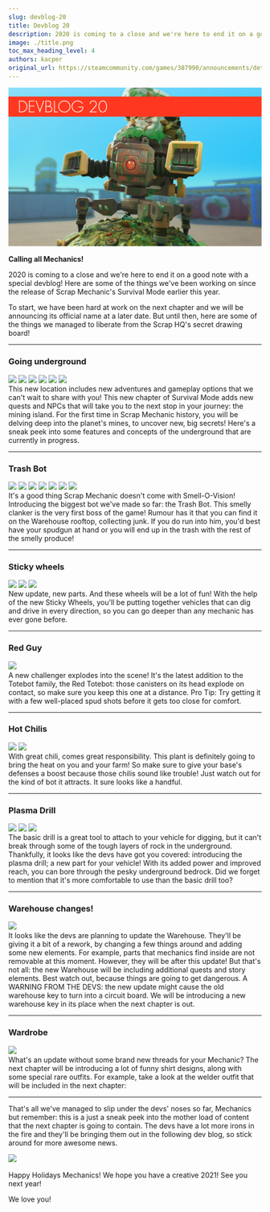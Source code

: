 ```yaml
---
slug: devblog-20
title: Devblog 20
description: 2020 is coming to a close and we're here to end it on a good note with a special devblog!
image: ./title.png
toc_max_heading_level: 4
authors: kacper
original_url: https://steamcommunity.com/games/387990/announcements/detail/2943630880659070163
---
```


<head>
    <meta name="twitter:card" content="summary_large_image" />
</head>

![](./title.png)

**Calling all Mechanics!**

2020 is coming to a close and we're here to end it on a good note with a special
devblog! Here are some of the things we've been working on since the release of
Scrap Mechanic's Survival Mode earlier this year.

<!--truncate-->

To start, we have been hard at work on the next chapter and we will be
announcing its official name at a later date. But until then, here are some of
the things we managed to liberate from the Scrap HQ's secret drawing board!

---

### Going underground

![](https://i.imgur.com/fOicyRd.png) ![](https://i.imgur.com/d6EKxCH.png)
![](https://i.imgur.com/YrGSNdu.png) ![](https://i.imgur.com/YJqsZPQ.png)
![](https://i.imgur.com/VzYRYd5.jpg) ![](https://i.imgur.com/31Y52y6.png) <br/>
This new location includes new adventures and gameplay options that we can't
wait to share with you! This new chapter of Survival Mode adds new quests and
NPCs that will take you to the next stop in your journey: the mining island. For
the first time in Scrap Mechanic history, you will be delving deep into the
planet's mines, to uncover new, big secrets! Here's a sneak peek into some
features and concepts of the underground that are currently in progress.

---

### Trash Bot

![](https://i.imgur.com/ZmdtuOU.jpg) ![](https://i.imgur.com/m2BjClw.png)
![](https://i.imgur.com/kImsEkt.png) ![](https://i.imgur.com/E3R6oCa.png)
![](https://i.imgur.com/gJH16iS.png) ![](https://i.imgur.com/8jytLvN.png)
![](https://i.imgur.com/IfhNZ5w.png) <br/> It's a good thing Scrap Mechanic
doesn't come with Smell-O-Vision! Introducing the biggest bot we've made so far:
the Trash Bot. This smelly clanker is the very first boss of the game! Rumour
has it that you can find it on the Warehouse rooftop, collecting junk. If you do
run into him, you'd best have your spudgun at hand or you will end up in the
trash with the rest of the smelly produce!

---

### Sticky wheels

![](https://i.imgur.com/SMi4k0l.png) ![](https://i.imgur.com/HpqafLv.png)
![](https://i.imgur.com/nqoW7cf.png) <br/> New update, new parts. And these
wheels will be a lot of fun! With the help of the new Sticky Wheels, you'll be
putting together vehicles that can dig and drive in every direction, so you can
go deeper than any mechanic has ever gone before.

---

### Red Guy

![](https://i.imgur.com/D1Kq6ov.png) <br/> A new challenger explodes into the
scene! It's the latest addition to the Totebot family, the Red Totebot: those
canisters on its head explode on contact, so make sure you keep this one at a
distance. Pro Tip: Try getting it with a few well-placed spud shots before it
gets too close for comfort.

---

### Hot Chilis

![](https://i.imgur.com/dsdHeO3.png) ![](https://i.imgur.com/UnpWa4W.png) <br/>
With great chili, comes great responsibility. This plant is definitely going to
bring the heat on you and your farm! So make sure to give your base's defenses a
boost because those chilis sound like trouble! Just watch out for the kind of
bot it attracts. It sure looks like a handful.

---

### Plasma Drill

![](https://i.imgur.com/Cg91tU8.png) ![](https://i.imgur.com/KaBtpeU.png)
![](https://i.imgur.com/3z2zMGO.png) <br/> The basic drill is a great tool to
attach to your vehicle for digging, but it can't break through some of the tough
layers of rock in the underground. Thankfully, it looks like the devs have got
you covered: introducing the plasma drill; a new part for your vehicle! With its
added power and improved reach, you can bore through the pesky underground
bedrock. Did we forget to mention that it's more comfortable to use than the
basic drill too?

---

### Warehouse changes!

![](https://i.imgur.com/hEM71OE.gif) <br/> It looks like the devs are planning
to update the Warehouse. They'll be giving it a bit of a rework, by changing a
few things around and adding some new elements. For example, parts that
mechanics find inside are not removable at this moment. However, they will be
after this update! But that's not all: the new Warehouse will be including
additional quests and story elements. Best watch out, because things are going
to get dangerous. A WARNING FROM THE DEVS: the new update might cause the old
warehouse key to turn into a circuit board. We will be introducing a new
warehouse key in its place when the next chapter is out.

---

### Wardrobe

![](https://i.imgur.com/qyXH9fp.png) <br/> What's an update without some brand
new threads for your Mechanic? The next chapter will be introducing a lot of
funny shirt designs, along with some special rare outfits. For example, take a
look at the welder outfit that will be included in the next chapter:

---

That's all we've managed to slip under the devs' noses so far, Mechanics but
remember: this is a just a sneak peek into the mother load of content that the
next chapter is going to contain. The devs have a lot more irons in the fire and
they'll be bringing them out in the following dev blog, so stick around for more
awesome news.

![](https://i.imgur.com/qlceQvY.png)

Happy Holidays Mechanics! We hope you have a creative 2021! See you next year!

We love you!
